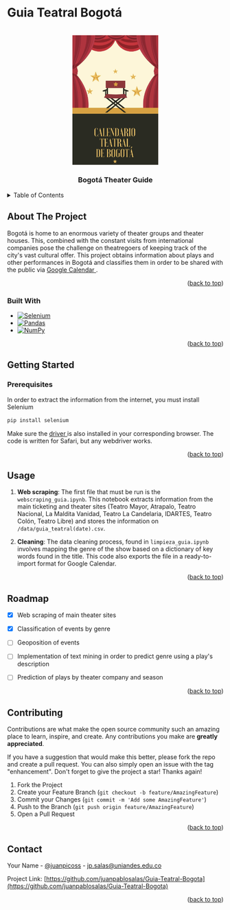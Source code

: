 # Guia Teatral Bogotá

<!-- Improved compatibility of back to top link: See: https://github.com/othneildrew/Best-README-Template/pull/73 -->
<a name="readme-top"></a>
<!--
*** Thanks for checking out the Best-README-Template. If you have a suggestion
*** that would make this better, please fork the repo and create a pull request
*** or simply open an issue with the tag "enhancement".
*** Don't forget to give the project a star!
*** Thanks again! Now go create something AMAZING! :D
-->



<!-- PROJECT SHIELDS -->
<!--
*** I'm using markdown "reference style" links for readability.
*** Reference links are enclosed in brackets [ ] instead of parentheses ( ).
*** See the bottom of this document for the declaration of the reference variables
*** for contributors-url, forks-url, etc. This is an optional, concise syntax you may use.
*** https://www.markdownguide.org/basic-syntax/#reference-style-links
-->
<!-- [![Contributors][contributors-shield]][contributors-url]
[![Forks][forks-shield]][forks-url]
[![Stargazers][stars-shield]][stars-url]
[![Issues][issues-shield]][issues-url]
[![MIT License][license-shield]][license-url]
[![LinkedIn][linkedin-shield]][linkedin-url]
--?



<!-- PROJECT LOGO -->
<br />
<div align="center">
  <a href="https://github.com/juanpablosalas/Guia-Teatral-Bogota">
    <img src="images/logo.png" alt="Logo" width="200">
  </a>

<h3 align="center">Bogotá Theater Guide</h3>

 <!-- <p align="center">
    project_description
    <br />
    <a href="https://github.com/github_username/repo_name"><strong>Explore the docs »</strong></a>
    <br />
    <br />
    <a href="https://github.com/github_username/repo_name">View Demo</a>
    ·
    <a href="https://github.com/github_username/repo_name/issues">Report Bug</a>
    ·
    <a href="https://github.com/github_username/repo_name/issues">Request Feature</a>
  </p> -->
</div>



<!-- TABLE OF CONTENTS -->
<details>
  <summary>Table of Contents</summary>
  <ol>
    <li>
      <a href="#about-the-project">About The Project</a>
      <ul>
        <li><a href="#built-with">Built With</a></li>
      </ul>
    </li>
    <li>
      <a href="#getting-started">Getting Started</a>
      <ul>
        <li><a href="#prerequisites">Prerequisites</a></li>
        <li><a href="#installation">Installation</a></li>
      </ul>
    </li>
    <li><a href="#usage">Usage</a></li>
    <li><a href="#roadmap">Roadmap</a></li>
    <li><a href="#contributing">Contributing</a></li>
    <li><a href="#contact">Contact</a></li>
  </ol>
</details>



<!-- ABOUT THE PROJECT -->
## About The Project

<!-- [![Product Name Screen Shot][product-screenshot]](https://example.com) -->

Bogotá is home to an enormous variety of theater groups and theater houses. This, combined with the constant visits from international companies pose the challenge on theatregoers of keeping track of the city's vast cultural offer. 
This project obtains information about plays and other performances in Bogotá and classifies them in order to be shared with the public via <a href ="https://calendar.google.com/calendar/u/1?cid=Y2xhc3Nyb29tMTE3MzkzNjM4MDM3NTEyMjg1ODA1QGdyb3VwLmNhbGVuZGFyLmdvb2dsZS5jb20"> Google Calendar </a>.

<p align="right">(<a href="#readme-top">back to top</a>)</p>



### Built With

* [![Selenium][Selenium.js]][Selenium-url]
* [![Pandas][Pandas.js]][Pandas-url]
* [![NumPy][NumPy.js]][NumPy-url]

<p align="right">(<a href="#readme-top">back to top</a>)</p>



<!-- GETTING STARTED -->
## Getting Started

### Prerequisites

In order to extract the information from the internet, you must install Selenium
  ```sh
  pip install selenium
  ```
  
 Make sure the <a href="https://selenium-python.readthedocs.io/installation.html#drivers"> driver </a> is also installed in your corresponding browser. The code is written for Safari, but any webdriver works. 

<p align="right">(<a href="#readme-top">back to top</a>)</p>



<!-- USAGE EXAMPLES -->
## Usage

1. **Web scraping**: The first file that must be run is the `webscraping_guia.ipynb`. This notebook extracts information from the main ticketing and theater sites (Teatro Mayor, Atrapalo, Teatro Nacional, La Maldita Vanidad, Teatro La Candelaria, IDARTES, Teatro Colón,  Teatro Libre) and stores the information on `/data/guia_teatral(date).csv`.

2. **Cleaning**: The data cleaning process, found in `limpieza_guia.ipynb` involves mapping the genre of the show based on a dictionary of key words found in the title. This code also exports the file in a ready-to-import format for Google Calendar. 

<p align="right">(<a href="#readme-top">back to top</a>)</p>



<!-- ROADMAP -->
## Roadmap

- [X] Web scraping of main theater sites
- [X] Classification of events by genre
- [ ] Geoposition of events
- [ ] Implementation of text mining in order to predict genre using a play's description
- [ ] Prediction of plays by theater company and season


<p align="right">(<a href="#readme-top">back to top</a>)</p>



<!-- CONTRIBUTING -->
## Contributing

Contributions are what make the open source community such an amazing place to learn, inspire, and create. Any contributions you make are **greatly appreciated**.

If you have a suggestion that would make this better, please fork the repo and create a pull request. You can also simply open an issue with the tag "enhancement".
Don't forget to give the project a star! Thanks again!

1. Fork the Project
2. Create your Feature Branch (`git checkout -b feature/AmazingFeature`)
3. Commit your Changes (`git commit -m 'Add some AmazingFeature'`)
4. Push to the Branch (`git push origin feature/AmazingFeature`)
5. Open a Pull Request

<p align="right">(<a href="#readme-top">back to top</a>)</p>






<!-- CONTACT -->
## Contact

Your Name - [@juanpicoss](https://twitter.com/twitter_handle) - jp.salas@uniandes.edu.co

Project Link: [https://github.com/juanpablosalas/Guia-Teatral-Bogota](https://github.com/juanpablosalas/Guia-Teatral-Bogota)

<p align="right">(<a href="#readme-top">back to top</a>)</p>



<!-- MARKDOWN LINKS & IMAGES -->
<!-- https://www.markdownguide.org/basic-syntax/#reference-style-links -->
[contributors-shield]: https://img.shields.io/github/contributors/github_username/repo_name.svg?style=for-the-badge
[contributors-url]: https://github.com/github_username/repo_name/graphs/contributors
[forks-shield]: https://img.shields.io/github/forks/github_username/repo_name.svg?style=for-the-badge
[forks-url]: https://github.com/github_username/repo_name/network/members
[stars-shield]: https://img.shields.io/github/stars/github_username/repo_name.svg?style=for-the-badge
[stars-url]: https://github.com/github_username/repo_name/stargazers
[issues-shield]: https://img.shields.io/github/issues/github_username/repo_name.svg?style=for-the-badge
[issues-url]: https://github.com/github_username/repo_name/issues
[license-shield]: https://img.shields.io/github/license/github_username/repo_name.svg?style=for-the-badge
[license-url]: https://github.com/github_username/repo_name/blob/master/LICENSE.txt
[linkedin-shield]: https://img.shields.io/badge/-LinkedIn-black.svg?style=for-the-badge&logo=linkedin&colorB=555
[linkedin-url]: https://linkedin.com/in/linkedin_username
[product-screenshot]: images/screenshot.png
[Selenium.js]: https://img.shields.io/badge/selenium-43B02A.svg?&style=for-the-badge&logo=selenium&logoColor=white
[Selenium-url]: https://www.selenium.dev
[Pandas.js]: https://img.shields.io/badge/pandas-%23150458.svg?style=for-the-badge&logo=pandas&logoColor=white
[Pandas-url]: https://pandas.pydata.org
[NumPy.js]: https://img.shields.io/badge/numpy-%23013243.svg?style=for-the-badge&logo=numpy&logoColor=white
[NumPy-url]: https://numpy.org

